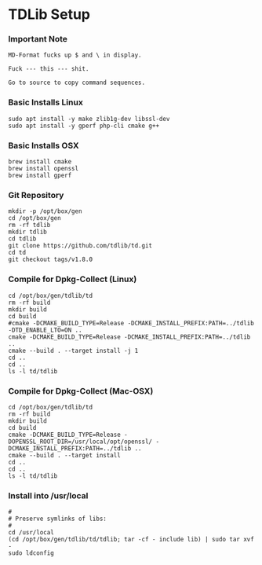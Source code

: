# TDLib Setup

### Important Note
```
MD-Format fucks up $ and \ in display. 

Fuck --- this --- shit. 

Go to source to copy command sequences.
```

### Basic Installs Linux
```
sudo apt install -y make zlib1g-dev libssl-dev 
sudo apt install -y gperf php-cli cmake g++
```

### Basic Installs OSX
```
brew install cmake
brew install openssl
brew install gperf

```

### Git Repository
```
mkdir -p /opt/box/gen
cd /opt/box/gen
rm -rf tdlib
mkdir tdlib
cd tdlib
git clone https://github.com/tdlib/td.git
cd td
git checkout tags/v1.8.0
```

### Compile for Dpkg-Collect (Linux)
```
cd /opt/box/gen/tdlib/td
rm -rf build
mkdir build
cd build
#cmake -DCMAKE_BUILD_TYPE=Release -DCMAKE_INSTALL_PREFIX:PATH=../tdlib -DTD_ENABLE_LTO=ON ..
cmake -DCMAKE_BUILD_TYPE=Release -DCMAKE_INSTALL_PREFIX:PATH=../tdlib ..
cmake --build . --target install -j 1
cd ..
cd ..
ls -l td/tdlib
```

### Compile for Dpkg-Collect (Mac-OSX)
```
cd /opt/box/gen/tdlib/td
rm -rf build
mkdir build
cd build
cmake -DCMAKE_BUILD_TYPE=Release -DOPENSSL_ROOT_DIR=/usr/local/opt/openssl/ -DCMAKE_INSTALL_PREFIX:PATH=../tdlib ..
cmake --build . --target install
cd ..
cd ..
ls -l td/tdlib
```

### Install into /usr/local
```
#
# Preserve symlinks of libs:
#
cd /usr/local
(cd /opt/box/gen/tdlib/td/tdlib; tar -cf - include lib) | sudo tar xvf -
sudo ldconfig
```
